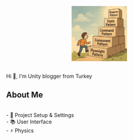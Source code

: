 <div align="center">
  <img height="150" src="assets/img/patterns.jpg"  />
</div>

## 

<p align="left">Hi 👋, I'm Unity blogger from Turkey</p>

## About Me

<p align="left"><br>
  - 🔭 Project Setup & Settings<br>
  - 📚 User Interface<br>
  - ⚡ Physics</p>
